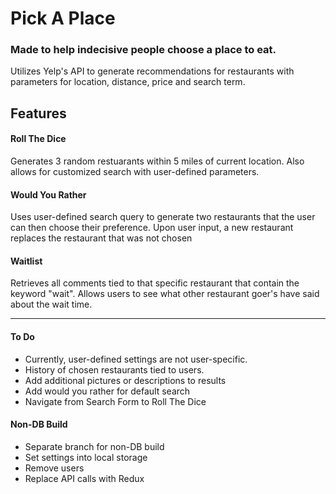# Pick A Place

### Made to help indecisive people choose a place to eat.
Utilizes Yelp's API to generate recommendations for restaurants with parameters for location, distance, price and search term.

## Features
 
#### Roll The Dice

Generates 3 random restuarants within 5 miles of current location.
Also allows for customized search with user-defined parameters.
  
#### Would You Rather

Uses user-defined search query to generate two restaurants that the user can then choose their preference. Upon user input, a new restaurant replaces the restaurant that was not chosen

#### Waitlist
 
Retrieves all comments tied to that specific restaurant that contain the keyword "wait".
Allows users to see what other restaurant goer's have said about the wait time.

---

#### To Do

 - Currently, user-defined settings are not user-specific.
 - History of chosen restaurants tied to users.
 - Add additional pictures or descriptions to results
 - Add would you rather for default search
 - Navigate from Search Form to Roll The Dice
 
#### Non-DB Build
 - Separate branch for non-DB build
  - Set settings into local storage
  - Remove users
  - Replace API calls with Redux
